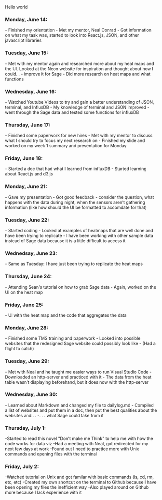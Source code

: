 Hello world

<h3>Monday, June 14: </h3>
   - Finished my orientation 
   - Met my mentor, Neal Conrad
   - Got information on what my task was, started to look into React.js, JSON, and other javascript libraries 

<h3>Tuesday, June 15: </h3>
   - Met with my mentor again and researched more about my heat maps and the UI. Looked at the Neon website for inspiration and thought about how I could. . 
   - improve it for Sage 
   - Did more research on heat maps and what functions 
   
<h3>Wednesday, June 16: </h3>
   - Watched Youtube Videos to try and gain a better understanding of JSON, terminal, and InfluxDB 
   - My knowledge of terminal and JSON improved
   - went through the Sage data and tested some functions for influxDB

<h3>Thursday, June 17: </h3>
   - Finished some paperwork for new hires 
   - Met with my mentor to discuss what I should try to focus my next research on 
   - Finished my slide and worked on my week 1 summary and presentation for Monday
   
<h3>Friday, June 18: </h3>
   - Started a doc that had what I learned from influxDB
   - Started learning about React.js and d3.js 
   
<h3>Monday, June 21: </h3>
   - Gave my presentation 
   - Got good feedback
      - consider the question, what happens with the data during night, when the sensors aren't gathering information (like how should the UI be formatted to accomdate for that)
      
<h3>Tuesday, June 22: </h3>
   - Started coding
   - Looked at examples of heatmaps that are well done and have been trying to replicate
   - I have been working with other sample data instead of Sage data because it is a little difficult to access it
   
<h3>Wednedsay, June 23: </h3>
   - Same as Tuesday: I have just been trying to replicate the heat maps 
   
<h3>Thursday, June 24: </h3>
   - Attending Sean's tutorial on how to grab Sage data
   - Again, worked on the UI on the heat map
   
<h3>Friday, June 25: </h3>
  - UI with the heat map and the code that aggregates the data
  
  
<h3>Monday, June 28: </h3>
  - Finished some TMS training and paperwork
  - Looked into possible websites that the redesigned Sage website could possibly look like 
  - (Had a flight to catch)

<h3>Tuesday, June 29: </h3>
  - Met with Neal and he taught me easier ways to run Visual Studio Code
  - Downloaded an http-server and practiced with it
  - The data from the heat table wasn't displaying beforehand, but it does now with the http-server
  
<h3>Wednesday, June 30: </h3>
   - Learned about Markdown and changed my file to dailylog.md
   - Compiled a list of websites and put them in a doc, then put the best qualities about the websites and.. . 
   -. . . what Sage could take from it 
   
<h3>Thursday, July 1: </h3>

   -Started to read this novel "Don't make me Think" to help me with how the code works for data viz 
   -Had a meeting with Neal, got redirected for my next few days at work
   -Found out I need to practice more with Unix commands and opening files with the terminal 
   
<h3> Friday, July 2: </h3>

   -Watched tutorial on Unix and got familar with basic commands (ls, cd, rm, etc, etc)
   -Created my own shortcut on the terminal to Github because I have been opening my files the inefficient way
   -Also played around on Github more because I lack experience with it 

